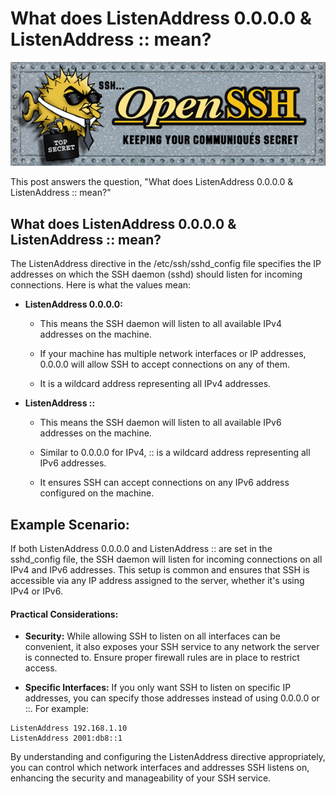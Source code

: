 # What does ListenAddress 0.0.0.0 & ListenAddress :: mean?

![openssh_logo](openssh_logo.gif)

This post answers the question, "What does ListenAddress 0.0.0.0 & ListenAddress :: mean?"

## What does ListenAddress 0.0.0.0 & ListenAddress :: mean?

The ListenAddress directive in the /etc/ssh/sshd\_config file specifies the IP addresses on which the SSH daemon (sshd) should listen for incoming connections. Here is what the values mean:

-   **ListenAddress 0.0.0.0:**
    
    -   This means the SSH daemon will listen to all available IPv4 addresses on the machine.
        
    -   If your machine has multiple network interfaces or IP addresses, 0.0.0.0 will allow SSH to accept connections on any of them.
        
    -   It is a wildcard address representing all IPv4 addresses.
    
-   **ListenAddress ::**
    
    -   This means the SSH daemon will listen to all available IPv6 addresses on the machine.  
        
    -   Similar to 0.0.0.0 for IPv4, :: is a wildcard address representing all IPv6 addresses.  
        
    -   It ensures SSH can accept connections on any IPv6 address configured on the machine.  
        

## Example Scenario:

If both ListenAddress 0.0.0.0 and ListenAddress :: are set in the sshd\_config file, the SSH daemon will listen for incoming connections on all IPv4 and IPv6 addresses. This setup is common and ensures that SSH is accessible via any IP address assigned to the server, whether it's using IPv4 or IPv6.

#### Practical Considerations:

-   **Security:** While allowing SSH to listen on all interfaces can be convenient, it also exposes your SSH service to any network the server is connected to. Ensure proper firewall rules are in place to restrict access.
    
-   **Specific Interfaces:** If you only want SSH to listen on specific IP addresses, you can specify those addresses instead of using 0.0.0.0 or ::. For example:
    

```
ListenAddress 192.168.1.10 
ListenAddress 2001:db8::1
```

By understanding and configuring the ListenAddress directive appropriately, you can control which network interfaces and addresses SSH listens on, enhancing the security and manageability of your SSH service.